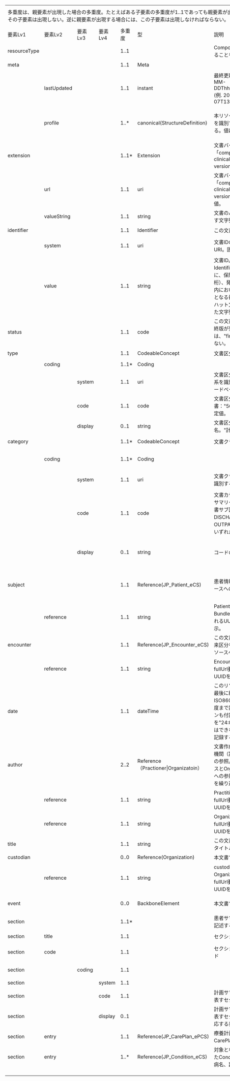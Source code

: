 <table border=0 cellpadding=0 cellspacing=0 width=1235 style='border-collapse:
 collapse;table-layout:fixed;width:925pt'>
 <col class=xl359 width=107 style='mso-width-source:userset;mso-width-alt:2925;
 width:80pt'>
 <col class=xl359 width=119 style='mso-width-source:userset;mso-width-alt:3254;
 width:89pt'>
 <col class=xl359 width=92 span=2 style='mso-width-source:userset;mso-width-alt:
 2523;width:69pt'>
 <col class=xl359 width=56 style='mso-width-source:userset;mso-width-alt:1536;
 width:42pt'>
 <col class=xl359 width=155 style='mso-width-source:userset;mso-width-alt:4242;
 width:116pt'>
 <col class=xl359 width=359 style='mso-width-source:userset;mso-width-alt:9837;
 width:269pt'>
 <col class=xl359 width=60 style='mso-width-source:userset;mso-width-alt:1645;
 width:45pt'>
 <col class=xl193 width=195 style='mso-width-source:userset;mso-width-alt:5339;
 width:146pt'>
 <tr height=68 style='mso-height-source:userset;height:51.0pt'>
  <td colspan=7 height=68 class=xl398 align=left width=980 style='height:51.0pt;
  width:734pt'><a name="Print_Area"><ruby>多重度<span style='display:none'><rt>タジュウド
  </rt></span></ruby>は、<ruby>親<span style='display:none'><rt>オヤ </rt></span></ruby><ruby>要素<span
  style='display:none'><rt>ヨウソ </rt></span></ruby>が<ruby>出現<span
  style='display:none'><rt>シュツゲン </rt></span></ruby>した<ruby>場合<span
  style='display:none'><rt>バアイ </rt></span></ruby>の<ruby>多重度<span
  style='display:none'><rt>タジュウド </rt></span></ruby>。たとえばある<ruby>子要素<span
  style='display:none'><rt>コヨウソ </rt></span></ruby>の<ruby>多重度<span
  style='display:none'><rt>タジュウド </rt></span></ruby>が1..1であっても<ruby>親要素<span
  style='display:none'><rt>オヤヨウソ </rt></span></ruby>が<ruby>出現<span
  style='display:none'><rt>シュツゲン </rt></span></ruby>しない<ruby>場合<span
  style='display:none'><rt>バアイ </rt></span></ruby>にはその<ruby>子要素<span
  style='display:none'><rt>コヨウソ </rt></span></ruby>は<ruby>出現<span
  style='display:none'><rt>シュツゲン </rt></span></ruby>しない。<ruby>逆<span
  style='display:none'><rt>ギャク </rt></span></ruby>に<ruby>親要素<span
  style='display:none'><rt>オヤヨウソ </rt></span></ruby>が<ruby>出現<span
  style='display:none'><rt>シュツゲン </rt></span></ruby>する<ruby>場合<span
  style='display:none'><rt>バアイ </rt></span></ruby>には、この<ruby>子要素<span
  style='display:none'><rt>コヨウソ </rt></span></ruby>は<ruby>出現<span
  style='display:none'><rt>シュツゲン </rt></span></ruby>しなければならない。</a></td>
  <td class=xl359 width=60 style='width:45pt'></td>
  <td class=xl359 width=195 style='width:146pt'></td>
 </tr>
 <tr height=43 style='height:32.0pt'>
  <td height=43 class=xl381 width=107 style='height:32.0pt;width:80pt'>要素Lv1</td>
  <td class=xl382 width=119 style='border-left:none;width:89pt'>要素Lv2</td>
  <td class=xl382 width=92 style='border-left:none;width:69pt'>要素Lv3</td>
  <td class=xl382 width=92 style='border-left:none;width:69pt'>要素Lv4</td>
  <td class=xl383 width=56 style='border-left:none;width:42pt'>多重度</td>
  <td class=xl382 width=155 style='border-left:none;width:116pt'>型</td>
  <td class=xl382 width=359 style='border-left:none;width:269pt'>説明</td>
  <td class=xl382 width=60 style='border-left:none;width:45pt'><ruby>固定値<span
  style='display:none'><rt class=font8>コテイチ</rt></span></ruby> <br>
    <ruby>／<span style='display:none'><rt class=font8>レイジ</rt></span></ruby><ruby>例<span
  style='display:none'><rt class=font8>ジ</rt></span></ruby>示</td>
  <td class=xl384 width=195 style='border-left:none;width:146pt'><ruby>固定値<span
  style='display:none'><rt class=font8>コテイチ</rt></span></ruby> または<ruby>例示<span
  style='display:none'><rt class=font8>レイジ</rt></span></ruby></td>
 </tr>
 <tr height=37 style='mso-height-source:userset;height:28.0pt'>
  <td height=37 class=xl373 width=107 style='height:28.0pt;width:80pt'>resourceType</td>
  <td class=xl374 width=119 style='border-left:none;width:89pt'>　</td>
  <td class=xl374 width=92 style='border-left:none;width:69pt'>　</td>
  <td class=xl374 width=92 style='border-left:none;width:69pt'>　</td>
  <td class=xl376 align=left width=56 style='border-left:none;width:42pt'>1..1</td>
  <td class=xl374 width=155 style='border-left:none;width:116pt'>　</td>
  <td class=xl374 width=359 style='border-left:none;width:269pt'>Compositionリソースであることを示す</td>
  <td class=xl374 width=60 style='border-left:none;width:45pt'>固定値</td>
  <td class=xl375 width=195 style='border-left:none;width:146pt'>Composition</td>
 </tr>
 <tr height=37 style='mso-height-source:userset;height:28.0pt'>
  <td height=37 class=xl368 align=left width=107 style='height:28.0pt;
  border-top:none;width:80pt'>meta</td>
  <td class=xl360 width=119 style='border-top:none;border-left:none;width:89pt'>　</td>
  <td class=xl360 width=92 style='border-top:none;border-left:none;width:69pt'>　</td>
  <td class=xl360 width=92 style='border-top:none;border-left:none;width:69pt'>　</td>
  <td class=xl376 align=left width=56 style='border-top:none;border-left:none;
  width:42pt'>1..1</td>
  <td class=xl360 align=left width=155 style='border-top:none;border-left:none;
  width:116pt'>Meta</td>
  <td class=xl360 width=359 style='border-top:none;border-left:none;width:269pt'>　</td>
  <td class=xl360 width=60 style='border-top:none;border-left:none;width:45pt'>　</td>
  <td class=xl369 width=195 style='border-top:none;border-left:none;width:146pt'>　</td>
 </tr>
 <tr height=68 style='mso-height-source:userset;height:51.0pt'>
  <td height=68 class=xl368 width=107 style='height:51.0pt;border-top:none;
  width:80pt'>　</td>
  <td class=xl360 align=left width=119 style='border-top:none;border-left:none;
  width:89pt'>lastUpdated</td>
  <td class=xl360 width=92 style='border-top:none;border-left:none;width:69pt'>　</td>
  <td class=xl360 width=92 style='border-top:none;border-left:none;width:69pt'>　</td>
  <td class=xl376 align=left width=56 style='border-top:none;border-left:none;
  width:42pt'>1..1</td>
  <td class=xl360 align=left width=155 style='border-top:none;border-left:none;
  width:116pt'>instant</td>
  <td class=xl360 align=left width=359 style='border-top:none;border-left:none;
  width:269pt'>最終更新日時。YYYY-MM-DDThh:mm:ss.sss+zz:zz (例.
  2015-02-07T13:28:17.239+09:00)</td>
  <td class=xl360 width=60 style='border-top:none;border-left:none;width:45pt'>　</td>
  <td class=xl369 width=195 style='border-top:none;border-left:none;width:146pt'>　</td>
 </tr>
 <tr height=113 style='mso-height-source:userset;height:85.0pt'>
  <td height=113 class=xl368 width=107 style='height:85.0pt;border-top:none;
  width:80pt'>　</td>
  <td class=xl360 align=left width=119 style='border-top:none;border-left:none;
  width:89pt'>profile</td>
  <td class=xl360 width=92 style='border-top:none;border-left:none;width:69pt'>　</td>
  <td class=xl360 width=92 style='border-top:none;border-left:none;width:69pt'>　</td>
  <td class=xl376 align=left width=56 style='border-top:none;border-left:none;
  width:42pt'>1..*</td>
  <td class=xl360 align=left width=155 style='border-top:none;border-left:none;
  width:116pt'>canonical(StructureDefinition)</td>
  <td class=xl360 align=left width=359 style='border-top:none;border-left:none;
  width:269pt'>本リソースのプロファイルを識別するURLを指定する。値は固定。</td>
  <td class=xl360 align=left width=60 style='border-top:none;border-left:none;
  width:45pt'>固定値</td>
  <td class=xl369 width=195 style='border-top:none;border-left:none;width:146pt'>http://jpfhir.jp/fhir/ePCS/StructureDefinition/JP_Composition_ePCS</td>
 </tr>
 <tr height=43 style='height:32.0pt'>
  <td height=43 class=xl368 align=left width=107 style='height:32.0pt;
  border-top:none;width:80pt'>extension</td>
  <td class=xl360 width=119 style='border-top:none;border-left:none;width:89pt'>　</td>
  <td class=xl360 width=92 style='border-top:none;border-left:none;width:69pt'>　</td>
  <td class=xl360 width=92 style='border-top:none;border-left:none;width:69pt'>　</td>
  <td class=xl376 align=left width=56 style='border-top:none;border-left:none;
  width:42pt'>1..1*</td>
  <td class=xl360 align=left width=155 style='border-top:none;border-left:none;
  width:116pt'>Extension</td>
  <td class=xl360 align=left width=359 style='border-top:none;border-left:none;
  width:269pt'>文書バージョンを表す拡張「composition-clinicaldocument-versionNumber」。</td>
  <td class=xl360 width=60 style='border-top:none;border-left:none;width:45pt'>　</td>
  <td class=xl369 width=195 style='border-top:none;border-left:none;width:146pt'>　</td>
 </tr>
 <tr height=107 style='height:80.0pt'>
  <td height=107 class=xl368 width=107 style='height:80.0pt;border-top:none;
  width:80pt'>　</td>
  <td class=xl360 align=left width=119 style='border-top:none;border-left:none;
  width:89pt'>url</td>
  <td class=xl360 width=92 style='border-top:none;border-left:none;width:69pt'>　</td>
  <td class=xl360 width=92 style='border-top:none;border-left:none;width:69pt'>　</td>
  <td class=xl376 align=left width=56 style='border-top:none;border-left:none;
  width:42pt'>1..1</td>
  <td class=xl360 align=left width=155 style='border-top:none;border-left:none;
  width:116pt'>uri</td>
  <td class=xl360 align=left width=359 style='border-top:none;border-left:none;
  width:269pt'>文書バージョンを表す拡張「composition-clinicaldocument-versionNumber」。固定値。</td>
  <td class=xl360 align=left width=60 style='border-top:none;border-left:none;
  width:45pt'>固定値</td>
  <td class=xl369 width=195 style='border-top:none;border-left:none;width:146pt'>http://
  hl7.org/fhir/StructureDefinition/composition-clinicaldocument-versionNumber</td>
 </tr>
 <tr height=40 style='mso-height-source:userset;height:30.0pt'>
  <td height=40 class=xl368 width=107 style='height:30.0pt;border-top:none;
  width:80pt'>　</td>
  <td class=xl360 align=left width=119 style='border-top:none;border-left:none;
  width:89pt'>valueString</td>
  <td class=xl360 width=92 style='border-top:none;border-left:none;width:69pt'>　</td>
  <td class=xl360 width=92 style='border-top:none;border-left:none;width:69pt'>　</td>
  <td class=xl376 align=left width=56 style='border-top:none;border-left:none;
  width:42pt'>1..1</td>
  <td class=xl360 align=left width=155 style='border-top:none;border-left:none;
  width:116pt'>string</td>
  <td class=xl360 align=left width=359 style='border-top:none;border-left:none;
  width:269pt'>文書のバージョン番号を表す文字列。値は例示。</td>
  <td class=xl360 align=left width=60 style='border-top:none;border-left:none;
  width:45pt'><ruby>例示<span style='display:none'><rt>レイジ </rt></span></ruby></td>
  <td class=xl369 width=195 style='border-top:none;border-left:none;width:146pt'>“1.0&quot;</td>
 </tr>
 <tr height=36 style='mso-height-source:userset;height:27.0pt'>
  <td height=36 class=xl368 align=left width=107 style='height:27.0pt;
  border-top:none;width:80pt'>identifier</td>
  <td class=xl360 width=119 style='border-top:none;border-left:none;width:89pt'>　</td>
  <td class=xl360 width=92 style='border-top:none;border-left:none;width:69pt'>　</td>
  <td class=xl360 width=92 style='border-top:none;border-left:none;width:69pt'>　</td>
  <td class=xl376 align=left width=56 style='border-top:none;border-left:none;
  width:42pt'>1..1</td>
  <td class=xl360 align=left width=155 style='border-top:none;border-left:none;
  width:116pt'>Identifier</td>
  <td class=xl360 align=left width=359 style='border-top:none;border-left:none;
  width:269pt'>この文書の文書ID。</td>
  <td class=xl360 width=60 style='border-top:none;border-left:none;width:45pt'>　</td>
  <td class=xl369 width=195 style='border-top:none;border-left:none;width:146pt'>　</td>
 </tr>
 <tr height=64 style='height:48.0pt'>
  <td height=64 class=xl368 width=107 style='height:48.0pt;border-top:none;
  width:80pt'>　</td>
  <td class=xl360 align=left width=119 style='border-top:none;border-left:none;
  width:89pt'>system</td>
  <td class=xl360 width=92 style='border-top:none;border-left:none;width:69pt'>　</td>
  <td class=xl360 width=92 style='border-top:none;border-left:none;width:69pt'>　</td>
  <td class=xl376 align=left width=56 style='border-top:none;border-left:none;
  width:42pt'>1..1</td>
  <td class=xl360 align=left width=155 style='border-top:none;border-left:none;
  width:116pt'>uri</td>
  <td class=xl360 align=left width=359 style='border-top:none;border-left:none;
  width:269pt'>文書IDの名前空間を表すURI。固定値。</td>
  <td class=xl360 align=left width=60 style='border-top:none;border-left:none;
  width:45pt'>固定値</td>
  <td class=xl369 width=195 style='border-top:none;border-left:none;width:146pt'>http://jpfhir.jp/fhir/core/IdSystem/resourceInstance-identifier</td>
 </tr>
 <tr height=107 style='height:80.0pt'>
  <td height=107 class=xl368 width=107 style='height:80.0pt;border-top:none;
  width:80pt'>　</td>
  <td class=xl360 align=left width=119 style='border-top:none;border-left:none;
  width:89pt'>value</td>
  <td class=xl360 width=92 style='border-top:none;border-left:none;width:69pt'>　</td>
  <td class=xl360 width=92 style='border-top:none;border-left:none;width:69pt'>　</td>
  <td class=xl376 align=left width=56 style='border-top:none;border-left:none;
  width:42pt'>1..1</td>
  <td class=xl360 align=left width=155 style='border-top:none;border-left:none;
  width:116pt'>string</td>
  <td class=xl360 align=left width=359 style='border-top:none;border-left:none;
  width:269pt'>文書ID。値は例示。Identifier型のvalue要素に、保険医療機関番号（10桁）、発行年（4桁）、施設内において発行年内で一意となる番号（32桁以内）をハット文字(“＾”)で連結した文字列を指定する。</td>
  <td class=xl360 align=left width=60 style='border-top:none;border-left:none;
  width:45pt'><ruby>例示<span style='display:none'><rt>レイジ </rt></span></ruby></td>
  <td class=xl369 width=195 style='border-top:none;border-left:none;width:146pt'>1311234567^2020^00123456</td>
 </tr>
 <tr height=43 style='height:32.0pt'>
  <td height=43 class=xl368 align=left width=107 style='height:32.0pt;
  border-top:none;width:80pt'>status</td>
  <td class=xl360 width=119 style='border-top:none;border-left:none;width:89pt'>　</td>
  <td class=xl360 width=92 style='border-top:none;border-left:none;width:69pt'>　</td>
  <td class=xl360 width=92 style='border-top:none;border-left:none;width:69pt'>　</td>
  <td class=xl376 align=left width=56 style='border-top:none;border-left:none;
  width:42pt'>1..1</td>
  <td class=xl360 align=left width=155 style='border-top:none;border-left:none;
  width:116pt'>code</td>
  <td class=xl360 align=left width=359 style='border-top:none;border-left:none;
  width:269pt'>この文書のステータス。最終版が登録される段階では、&quot;final&quot; でなければならない。</td>
  <td class=xl360 align=left width=60 style='border-top:none;border-left:none;
  width:45pt'>固定値</td>
  <td class=xl369 width=195 style='border-top:none;border-left:none;width:146pt'>final</td>
 </tr>
 <tr height=36 style='mso-height-source:userset;height:27.0pt'>
  <td height=36 class=xl368 align=left width=107 style='height:27.0pt;
  border-top:none;width:80pt'>type</td>
  <td class=xl360 width=119 style='border-top:none;border-left:none;width:89pt'>　</td>
  <td class=xl360 width=92 style='border-top:none;border-left:none;width:69pt'>　</td>
  <td class=xl360 width=92 style='border-top:none;border-left:none;width:69pt'>　</td>
  <td class=xl376 align=left width=56 style='border-top:none;border-left:none;
  width:42pt'>1..1</td>
  <td class=xl360 align=left width=155 style='border-top:none;border-left:none;
  width:116pt'>CodeableConcept</td>
  <td class=xl360 align=left width=359 style='border-top:none;border-left:none;
  width:269pt'>文書区分コード</td>
  <td class=xl360 width=60 style='border-top:none;border-left:none;width:45pt'>　</td>
  <td class=xl369 width=195 style='border-top:none;border-left:none;width:146pt'>　</td>
 </tr>
 <tr height=36 style='mso-height-source:userset;height:27.0pt'>
  <td height=36 class=xl368 width=107 style='height:27.0pt;border-top:none;
  width:80pt'>　</td>
  <td class=xl360 align=left width=119 style='border-top:none;border-left:none;
  width:89pt'>coding</td>
  <td class=xl360 width=92 style='border-top:none;border-left:none;width:69pt'>　</td>
  <td class=xl360 width=92 style='border-top:none;border-left:none;width:69pt'>　</td>
  <td class=xl376 align=left width=56 style='border-top:none;border-left:none;
  width:42pt'>1..1*</td>
  <td class=xl360 align=left width=155 style='border-top:none;border-left:none;
  width:116pt'>Coding</td>
  <td class=xl360 width=359 style='border-top:none;border-left:none;width:269pt'>　</td>
  <td class=xl360 width=60 style='border-top:none;border-left:none;width:45pt'>　</td>
  <td class=xl369 width=195 style='border-top:none;border-left:none;width:146pt'>　</td>
 </tr>
 <tr height=64 style='height:48.0pt'>
  <td height=64 class=xl368 width=107 style='height:48.0pt;border-top:none;
  width:80pt'>　</td>
  <td class=xl360 width=119 style='border-top:none;border-left:none;width:89pt'>　</td>
  <td class=xl360 align=left width=92 style='border-top:none;border-left:none;
  width:69pt'>system</td>
  <td class=xl360 width=92 style='border-top:none;border-left:none;width:69pt'>　</td>
  <td class=xl376 align=left width=56 style='border-top:none;border-left:none;
  width:42pt'>1..1</td>
  <td class=xl360 align=left width=155 style='border-top:none;border-left:none;
  width:116pt'>uri</td>
  <td class=xl360 align=left width=359 style='border-top:none;border-left:none;
  width:269pt'>文書区分コードのコード体系を識別するUR（LOINCコードベース）。固定値</td>
  <td class=xl360 align=left width=60 style='border-top:none;border-left:none;
  width:45pt'>固定値</td>
  <td class=xl369 width=195 style='border-top:none;border-left:none;width:146pt'>http://jpfhir.jp/fhir/Common/CodeSystem/doc-typecodes</td>
 </tr>
 <tr height=43 style='height:32.0pt'>
  <td height=43 class=xl368 width=107 style='height:32.0pt;border-top:none;
  width:80pt'>　</td>
  <td class=xl360 width=119 style='border-top:none;border-left:none;width:89pt'>　</td>
  <td class=xl360 align=left width=92 style='border-top:none;border-left:none;
  width:69pt'>code</td>
  <td class=xl360 width=92 style='border-top:none;border-left:none;width:69pt'>　</td>
  <td class=xl376 align=left width=56 style='border-top:none;border-left:none;
  width:42pt'>1..1</td>
  <td class=xl360 align=left width=155 style='border-top:none;border-left:none;
  width:116pt'>code</td>
  <td class=xl360 align=left width=359 style='border-top:none;border-left:none;
  width:269pt'>文書区分コード。計画書：&quot;56447-6&quot;を指定。固定値。</td>
  <td class=xl360 align=left width=60 style='border-top:none;border-left:none;
  width:45pt'>固定値</td>
  <td class=xl369 width=195 style='border-top:none;border-left:none;width:146pt'>56447-6</td>
 </tr>
 <tr height=36 style='mso-height-source:userset;height:27.0pt'>
  <td height=36 class=xl368 width=107 style='height:27.0pt;border-top:none;
  width:80pt'>　</td>
  <td class=xl360 width=119 style='border-top:none;border-left:none;width:89pt'>　</td>
  <td class=xl360 align=left width=92 style='border-top:none;border-left:none;
  width:69pt'>display</td>
  <td class=xl360 width=92 style='border-top:none;border-left:none;width:69pt'>　</td>
  <td class=xl360 align=left width=56 style='border-top:none;border-left:none;
  width:42pt'>0..1</td>
  <td class=xl360 align=left width=155 style='border-top:none;border-left:none;
  width:116pt'>string</td>
  <td class=xl360 align=left width=359 style='border-top:none;border-left:none;
  width:269pt'>文書区分コードの表示名。&quot;計画書&quot;</td>
  <td class=xl360 align=left width=60 style='border-top:none;border-left:none;
  width:45pt'>固定値</td>
  <td class=xl369 width=195 style='border-top:none;border-left:none;width:146pt'>計画書</td>
 </tr>
 <tr height=47 style='mso-height-source:userset;height:35.0pt'>
  <td height=47 class=xl395 align=left width=107 style='height:35.0pt;
  border-top:none;width:80pt'>category</td>
  <td class=xl393 width=119 style='border-top:none;border-left:none;width:89pt'>　</td>
  <td class=xl393 width=92 style='border-top:none;border-left:none;width:69pt'>　</td>
  <td class=xl393 width=92 style='border-top:none;border-left:none;width:69pt'>　</td>
  <td class=xl396 align=left width=56 style='border-top:none;border-left:none;
  width:42pt'>1..1*</td>
  <td class=xl393 align=left width=155 style='border-top:none;border-left:none;
  width:116pt'>CodeableConcept</td>
  <td class=xl393 align=left width=359 style='border-top:none;border-left:none;
  width:269pt'>文書クラス（カテゴリー）</td>
  <td class=xl393 width=60 style='border-top:none;border-left:none;width:45pt'>　</td>
  <td class=xl394 width=195 style='border-top:none;border-left:none;width:146pt'>　</td>
 </tr>
 <tr height=67 style='mso-height-source:userset;height:50.0pt'>
  <td height=67 class=xl395 width=107 style='height:50.0pt;border-top:none;
  width:80pt'>　</td>
  <td class=xl393 align=left width=119 style='border-top:none;border-left:none;
  width:89pt'>coding</td>
  <td class=xl393 width=92 style='border-top:none;border-left:none;width:69pt'>　</td>
  <td class=xl393 width=92 style='border-top:none;border-left:none;width:69pt'>　</td>
  <td class=xl396 align=left width=56 style='border-top:none;border-left:none;
  width:42pt'>1..1*</td>
  <td class=xl393 align=left width=155 style='border-top:none;border-left:none;
  width:116pt'>Coding</td>
  <td class=xl393 width=359 style='border-top:none;border-left:none;width:269pt'>　</td>
  <td class=xl393 width=60 style='border-top:none;border-left:none;width:45pt'>　</td>
  <td class=xl394 width=195 style='border-top:none;border-left:none;width:146pt'>　</td>
 </tr>
 <tr height=68 style='mso-height-source:userset;height:51.0pt'>
  <td height=68 class=xl395 width=107 style='height:51.0pt;border-top:none;
  width:80pt'>　</td>
  <td class=xl393 width=119 style='border-top:none;border-left:none;width:89pt'>　</td>
  <td class=xl393 align=left width=92 style='border-top:none;border-left:none;
  width:69pt'>system</td>
  <td class=xl393 width=92 style='border-top:none;border-left:none;width:69pt'>　</td>
  <td class=xl396 align=left width=56 style='border-top:none;border-left:none;
  width:42pt'>1..1</td>
  <td class=xl393 align=left width=155 style='border-top:none;border-left:none;
  width:116pt'>uri</td>
  <td class=xl393 align=left width=359 style='border-top:none;border-left:none;
  width:269pt'>文書クラスのコード体系を識別するURI。固定値。</td>
  <td class=xl393 align=left width=60 style='border-top:none;border-left:none;
  width:45pt'><ruby>固定値<span style='display:none'><rt>コテイチ</rt></span></ruby></td>
  <td class=xl394 align=left width=195 style='border-top:none;border-left:none;
  width:146pt'>&quot;http://jpfhir.jp/fhir/Common/CodeSystem/doc-subtypecodes&quot;</td>
 </tr>
 <tr height=67 style='mso-height-source:userset;height:50.0pt'>
  <td height=67 class=xl395 width=107 style='height:50.0pt;border-top:none;
  width:80pt'>　</td>
  <td class=xl393 width=119 style='border-top:none;border-left:none;width:89pt'>　</td>
  <td class=xl393 align=left width=92 style='border-top:none;border-left:none;
  width:69pt'>code</td>
  <td class=xl393 width=92 style='border-top:none;border-left:none;width:69pt'>　</td>
  <td class=xl396 align=left width=56 style='border-top:none;border-left:none;
  width:42pt'>1..1</td>
  <td class=xl393 align=left width=155 style='border-top:none;border-left:none;
  width:116pt'>code</td>
  <td class=xl393 align=left width=359 style='border-top:none;border-left:none;
  width:269pt'>文書カテゴリコード。患者サマリー（計画書）では文書サブ区分からDISCHARGE:退院時文書、OUTPATIENT:外来文書
  のいずれかを使用する。</td>
  <td class=xl393 align=left width=60 style='border-top:none;border-left:none;
  width:45pt'><ruby>例<span style='display:none'><rt>レイジ </rt></span></ruby>示</td>
  <td class=xl394 align=left width=195 style='border-top:none;border-left:none;
  width:146pt'>&quot;DISCHARGE&quot;</td>
 </tr>
 <tr height=103 style='mso-height-source:userset;height:77.0pt'>
  <td height=103 class=xl395 width=107 style='height:77.0pt;border-top:none;
  width:80pt'>　</td>
  <td class=xl393 width=119 style='border-top:none;border-left:none;width:89pt'>　</td>
  <td class=xl393 align=left width=92 style='border-top:none;border-left:none;
  width:69pt'>display</td>
  <td class=xl393 width=92 style='border-top:none;border-left:none;width:69pt'>　</td>
  <td class=xl393 align=left width=56 style='border-top:none;border-left:none;
  width:42pt'>0..1</td>
  <td class=xl393 align=left width=155 style='border-top:none;border-left:none;
  width:116pt'>string</td>
  <td class=xl393 align=left width=359 style='border-top:none;border-left:none;
  width:269pt'>コードの表示名</td>
  <td class=xl393 align=left width=60 style='border-top:none;border-left:none;
  width:45pt'><ruby>例<span style='display:none'><rt>レイジ </rt></span></ruby>示</td>
  <td class=xl394 align=left width=195 style='border-top:none;border-left:none;
  width:146pt'>&quot;退院時文書&quot;</td>
 </tr>
 <tr height=109 style='mso-height-source:userset;height:82.0pt'>
  <td height=109 class=xl389 align=left width=107 style='height:82.0pt;
  width:80pt'>subject</td>
  <td class=xl390 width=119 style='border-left:none;width:89pt'>　</td>
  <td class=xl390 width=92 style='border-left:none;width:69pt'>　</td>
  <td class=xl390 width=92 style='border-left:none;width:69pt'>　</td>
  <td class=xl391 align=left width=56 style='border-left:none;width:42pt'>1..1</td>
  <td class=xl390 align=left width=155 style='border-left:none;width:116pt'>Reference(JP_Patient_eCS)</td>
  <td class=xl390 align=left width=359 style='border-left:none;width:269pt'>患者情報を表すPatientリソースへの参照。</td>
  <td class=xl390 width=60 style='border-left:none;width:45pt'>　</td>
  <td class=xl392 width=195 style='border-left:none;width:146pt'>　</td>
 </tr>
 <tr height=64 style='mso-height-source:userset;height:48.0pt'>
  <td height=64 class=xl368 width=107 style='height:48.0pt;border-top:none;
  width:80pt'>　</td>
  <td class=xl360 align=left width=119 style='border-top:none;border-left:none;
  width:89pt'>reference</td>
  <td class=xl360 width=92 style='border-top:none;border-left:none;width:69pt'>　</td>
  <td class=xl360 width=92 style='border-top:none;border-left:none;width:69pt'>　</td>
  <td class=xl376 align=left width=56 style='border-top:none;border-left:none;
  width:42pt'>1..1</td>
  <td class=xl360 align=left width=155 style='border-top:none;border-left:none;
  width:116pt'>string</td>
  <td class=xl360 align=left width=359 style='border-top:none;border-left:none;
  width:269pt'>PatientリソースのBundle.fullUrl要素に指定されるUUIDを指定。値は例示。</td>
  <td class=xl360 align=left width=60 style='border-top:none;border-left:none;
  width:45pt'><ruby>例示<span style='display:none'><rt>レイジ </rt></span></ruby></td>
  <td class=xl369 width=195 style='border-top:none;border-left:none;width:146pt'>urn:uuid:11f0a9a6-a91d-3aef-fc4e-069995b89c4f</td>
 </tr>
 <tr height=64 style='mso-height-source:userset;height:48.0pt'>
  <td height=64 class=xl368 align=left width=107 style='height:48.0pt;
  border-top:none;width:80pt'>encounter</td>
  <td class=xl360 width=119 style='border-top:none;border-left:none;width:89pt'>　</td>
  <td class=xl360 width=92 style='border-top:none;border-left:none;width:69pt'>　</td>
  <td class=xl360 width=92 style='border-top:none;border-left:none;width:69pt'>　</td>
  <td class=xl376 align=left width=56 style='border-top:none;border-left:none;
  width:42pt'>1..1</td>
  <td class=xl360 align=left width=155 style='border-top:none;border-left:none;
  width:116pt'>Reference(JP_Encounter_eCS)</td>
  <td class=xl360 align=left width=359 style='border-top:none;border-left:none;
  width:269pt'>この<ruby>文書<span style='display:none'><rt>ブンショ </rt></span></ruby>を<ruby>作成<span
  style='display:none'><rt>サクセイ </rt></span></ruby>した<ruby>入院<span
  style='display:none'><rt>ニュウイン </rt></span></ruby><ruby>外来<span
  style='display:none'><rt>ガイライ </rt></span></ruby><ruby>区分<span
  style='display:none'><rt>クブン </rt></span></ruby>を表すEncounterリソースへの参照</td>
  <td class=xl360 width=60 style='border-top:none;border-left:none;width:45pt'>　</td>
  <td class=xl369 width=195 style='border-top:none;border-left:none;width:146pt'>　</td>
 </tr>
 <tr height=51 style='mso-height-source:userset;height:38.0pt'>
  <td height=51 class=xl368 width=107 style='height:38.0pt;border-top:none;
  width:80pt'>　</td>
  <td class=xl360 align=left width=119 style='border-top:none;border-left:none;
  width:89pt'>reference</td>
  <td class=xl360 width=92 style='border-top:none;border-left:none;width:69pt'>　</td>
  <td class=xl360 width=92 style='border-top:none;border-left:none;width:69pt'>　</td>
  <td class=xl376 align=left width=56 style='border-top:none;border-left:none;
  width:42pt'>1..1</td>
  <td class=xl360 align=left width=155 style='border-top:none;border-left:none;
  width:116pt'>string</td>
  <td class=xl360 align=left width=359 style='border-top:none;border-left:none;
  width:269pt'>EncounterリソースのfullUrl要素に指定されるUUIDを指定。値は例示。</td>
  <td class=xl360 align=left width=60 style='border-top:none;border-left:none;
  width:45pt'><ruby>例示<span style='display:none'><rt>レイジ </rt></span></ruby></td>
  <td class=xl369 width=195 style='border-top:none;border-left:none;width:146pt'>urn:uuid:12f0a9a6-a91d-8aef-d14e-069795b89c9f</td>
 </tr>
 <tr height=59 style='mso-height-source:userset;height:44.0pt'>
  <td height=59 class=xl368 align=left width=107 style='height:44.0pt;
  border-top:none;width:80pt'>date</td>
  <td class=xl360 width=119 style='border-top:none;border-left:none;width:89pt'>　</td>
  <td class=xl360 width=92 style='border-top:none;border-left:none;width:69pt'>　</td>
  <td class=xl360 width=92 style='border-top:none;border-left:none;width:69pt'>　</td>
  <td class=xl376 align=left width=56 style='border-top:none;border-left:none;
  width:42pt'>1..1</td>
  <td class=xl360 align=left width=155 style='border-top:none;border-left:none;
  width:116pt'>dateTime</td>
  <td class=xl360 align=left width=359 style='border-top:none;border-left:none;
  width:269pt'>このリソースを作成または最後に編集した日時。ISO8601に準拠し、秒の精度まで記録し、タイムゾーンも付記する。午前0時を&quot;24:00&quot;と記録することはできないため&quot;00:00&quot;と記録すること。</td>
  <td class=xl360 align=left width=60 style='border-top:none;border-left:none;
  width:45pt'><ruby>例示<span style='display:none'><rt>レイジ </rt></span></ruby></td>
  <td class=xl369 width=195 style='border-top:none;border-left:none;width:146pt'>2020-08-21T12:28:21+09:00</td>
 </tr>
 <tr height=85 style='height:64.0pt'>
  <td height=85 class=xl368 align=left width=107 style='height:64.0pt;
  border-top:none;width:80pt'>author</td>
  <td class=xl360 width=119 style='border-top:none;border-left:none;width:89pt'>　</td>
  <td class=xl360 width=92 style='border-top:none;border-left:none;width:69pt'>　</td>
  <td class=xl360 width=92 style='border-top:none;border-left:none;width:69pt'>　</td>
  <td class=xl376 align=left width=56 style='border-top:none;border-left:none;
  width:42pt'>2..2</td>
  <td class=xl360 align=left width=155 style='border-top:none;border-left:none;
  width:116pt'>Reference（Practioner|Organizatoin）</td>
  <td class=xl360 align=left width=359 style='border-top:none;border-left:none;
  width:269pt'><ruby>文<span style='display:none'><rt>ブンショ </rt></span></ruby>書作成責任者、文書作成機関（診療科拡張あり）への参照。PractitionerリソースとOrganizationリソースへの参照の2つのReferenceを繰り返す。</td>
  <td class=xl360 width=60 style='border-top:none;border-left:none;width:45pt'>　</td>
  <td class=xl369 width=195 style='border-top:none;border-left:none;width:146pt'>　</td>
 </tr>
 <tr height=56 style='mso-height-source:userset;height:42.0pt'>
  <td height=56 class=xl368 width=107 style='height:42.0pt;border-top:none;
  width:80pt'>　</td>
  <td class=xl360 align=left width=119 style='border-top:none;border-left:none;
  width:89pt'>reference</td>
  <td class=xl360 width=92 style='border-top:none;border-left:none;width:69pt'>　</td>
  <td class=xl360 width=92 style='border-top:none;border-left:none;width:69pt'>　</td>
  <td class=xl376 align=left width=56 style='border-top:none;border-left:none;
  width:42pt'>1..1</td>
  <td class=xl360 align=left width=155 style='border-top:none;border-left:none;
  width:116pt'>string</td>
  <td class=xl360 align=left width=359 style='border-top:none;border-left:none;
  width:269pt'>PractitionerリソースのfullUrl要素に指定されるUUIDを指定。値は例示。</td>
  <td class=xl360 align=left width=60 style='border-top:none;border-left:none;
  width:45pt'><ruby>例示<span style='display:none'><rt>レイジ </rt></span></ruby></td>
  <td class=xl369 width=195 style='border-top:none;border-left:none;width:146pt'>urn:uuid:7f60d206-66c5-4998-931e-86bf2b2d0bdc</td>
 </tr>
 <tr height=56 style='mso-height-source:userset;height:42.0pt'>
  <td height=56 class=xl368 width=107 style='height:42.0pt;border-top:none;
  width:80pt'>　</td>
  <td class=xl360 align=left width=119 style='border-top:none;border-left:none;
  width:89pt'>reference</td>
  <td class=xl360 width=92 style='border-top:none;border-left:none;width:69pt'>　</td>
  <td class=xl360 width=92 style='border-top:none;border-left:none;width:69pt'>　</td>
  <td class=xl376 align=left width=56 style='border-top:none;border-left:none;
  width:42pt'>1..1</td>
  <td class=xl360 align=left width=155 style='border-top:none;border-left:none;
  width:116pt'>string</td>
  <td class=xl360 align=left width=359 style='border-top:none;border-left:none;
  width:269pt'>OrganizationリソースのfullUrl要素に指定されるUUIDを指定。値は例示。</td>
  <td class=xl360 align=left width=60 style='border-top:none;border-left:none;
  width:45pt'><ruby>例示<span style='display:none'><rt>レイジ </rt></span></ruby></td>
  <td class=xl369 width=195 style='border-top:none;border-left:none;width:146pt'>urn:uuid:179f9f7f-e546-04c2-6888-a9e0b24e5720</td>
 </tr>
 <tr height=32 style='mso-height-source:userset;height:24.0pt'>
  <td height=32 class=xl368 align=left width=107 style='height:24.0pt;
  border-top:none;width:80pt'>title</td>
  <td class=xl360 width=119 style='border-top:none;border-left:none;width:89pt'>　</td>
  <td class=xl360 width=92 style='border-top:none;border-left:none;width:69pt'>　</td>
  <td class=xl360 width=92 style='border-top:none;border-left:none;width:69pt'>　</td>
  <td class=xl376 align=left width=56 style='border-top:none;border-left:none;
  width:42pt'>1..1</td>
  <td class=xl360 align=left width=155 style='border-top:none;border-left:none;
  width:116pt'>string</td>
  <td class=xl360 align=left width=359 style='border-top:none;border-left:none;
  width:269pt'>この文書の（人が読める）タイトル。固定値。</td>
  <td class=xl360 align=left width=60 style='border-top:none;border-left:none;
  width:45pt'>固定値</td>
  <td class=xl369 width=195 style='border-top:none;border-left:none;width:146pt'>&quot;&quot;</td>
 </tr>
 <tr height=32 style='mso-height-source:userset;height:24.0pt'>
  <td height=32 class=xl368 align=left width=107 style='height:24.0pt;
  border-top:none;width:80pt'>custodian</td>
  <td class=xl360 width=119 style='border-top:none;border-left:none;width:89pt'>　</td>
  <td class=xl360 width=92 style='border-top:none;border-left:none;width:69pt'>　</td>
  <td class=xl360 width=92 style='border-top:none;border-left:none;width:69pt'>　</td>
  <td class=xl367 align=left width=56 style='border-top:none;border-left:none;
  width:42pt'>0..0</td>
  <td class=xl360 align=left width=155 style='border-top:none;border-left:none;
  width:116pt'>Reference(Organization)</td>
  <td class=xl360 align=left width=359 style='border-top:none;border-left:none;
  width:269pt'>本文書では記述しない。</td>
  <td class=xl360 width=60 style='border-top:none;border-left:none;width:45pt'>　</td>
  <td class=xl369 width=195 style='border-top:none;border-left:none;width:146pt'>　</td>
 </tr>
 <tr height=32 style='mso-height-source:userset;height:24.0pt'>
  <td height=32 class=xl368 width=107 style='height:24.0pt;border-top:none;
  width:80pt'>　</td>
  <td class=xl360 align=left width=119 style='border-top:none;border-left:none;
  width:89pt'>reference</td>
  <td class=xl360 width=92 style='border-top:none;border-left:none;width:69pt'>　</td>
  <td class=xl360 width=92 style='border-top:none;border-left:none;width:69pt'>　</td>
  <td class=xl360 align=left width=56 style='border-top:none;border-left:none;
  width:42pt'>1..1</td>
  <td class=xl360 align=left width=155 style='border-top:none;border-left:none;
  width:116pt'>string</td>
  <td class=xl360 align=left width=359 style='border-top:none;border-left:none;
  width:269pt'>custodianに対応するOrganizationリソースのfullUrl要素に指定されるUUIDを指定。値は例示。</td>
  <td class=xl360 width=60 style='border-top:none;border-left:none;width:45pt'>　</td>
  <td class=xl369 width=195 style='border-top:none;border-left:none;width:146pt'>urn:uuid:179f9f7f-e546-04c2-6888-a9e0b24e5720</td>
 </tr>
 <tr height=64 style='mso-height-source:userset;height:48.0pt'>
  <td height=64 class=xl368 align=left width=107 style='height:48.0pt;
  border-top:none;width:80pt'>event</td>
  <td class=xl360 width=119 style='border-top:none;border-left:none;width:89pt'>　</td>
  <td class=xl360 width=92 style='border-top:none;border-left:none;width:69pt'>　</td>
  <td class=xl360 width=92 style='border-top:none;border-left:none;width:69pt'>　</td>
  <td class=xl367 align=left width=56 style='border-top:none;border-left:none;
  width:42pt'>0..0</td>
  <td class=xl360 align=left width=155 style='border-top:none;border-left:none;
  width:116pt'>BackboneElement</td>
  <td class=xl360 align=left width=359 style='border-top:none;border-left:none;
  width:269pt'>本文書では記述しない。</td>
  <td class=xl360 width=60 style='border-top:none;border-left:none;width:45pt'>　</td>
  <td class=xl369 width=195 style='border-top:none;border-left:none;width:146pt'>　</td>
 </tr>
 <tr height=41 style='mso-height-source:userset;height:31.0pt'>
  <td height=41 class=xl368 align=left width=107 style='height:31.0pt;
  border-top:none;width:80pt'>section</td>
  <td class=xl360 width=119 style='border-top:none;border-left:none;width:89pt'>　</td>
  <td class=xl360 width=92 style='border-top:none;border-left:none;width:69pt'>　</td>
  <td class=xl360 width=92 style='border-top:none;border-left:none;width:69pt'>　</td>
  <td class=xl376 align=left width=56 style='border-top:none;border-left:none;
  width:42pt'><ruby>1<span style='display:none'><rt>メイ </rt></span></ruby>..1*</td>
  <td class=xl360 width=155 style='border-top:none;border-left:none;width:116pt'>　</td>
  <td class=xl360 align=left width=359 style='border-top:none;border-left:none;
  width:269pt'><ruby>患<span style='display:none'><rt>カンジャ </rt></span></ruby>者サマリー・<ruby>療養<span
  style='display:none'><rt>リョウヨウ </rt></span></ruby><ruby>計画<span
  style='display:none'><rt>ケイカク </rt></span></ruby>を<ruby>記述<span
  style='display:none'><rt>キジュツ </rt></span></ruby>するためのセクション</td>
  <td class=xl360 width=60 style='border-top:none;border-left:none;width:45pt'>　</td>
  <td class=xl369 width=195 style='border-top:none;border-left:none;width:146pt'>　</td>
 </tr>
 <tr height=41 style='mso-height-source:userset;height:31.0pt'>
  <td height=41 class=xl368 align=left width=107 style='height:31.0pt;
  border-top:none;width:80pt'>section</td>
  <td class=xl360 align=left width=119 style='border-top:none;border-left:none;
  width:89pt'>title</td>
  <td class=xl360 width=92 style='border-top:none;border-left:none;width:69pt'>　</td>
  <td class=xl360 width=92 style='border-top:none;border-left:none;width:69pt'>　</td>
  <td class=xl376 align=left width=56 style='border-top:none;border-left:none;
  width:42pt'>1..1</td>
  <td class=xl360 width=155 style='border-top:none;border-left:none;width:116pt'>　</td>
  <td class=xl360 align=left width=359 style='border-top:none;border-left:none;
  width:269pt'>セクションのタイトル</td>
  <td class=xl360 align=left width=60 style='border-top:none;border-left:none;
  width:45pt'>固定値</td>
  <td class=xl369 width=195 style='border-top:none;border-left:none;width:146pt'>&quot;計画サマリー&quot;</td>
 </tr>
 <tr height=61 style='mso-height-source:userset;height:46.0pt'>
  <td height=61 class=xl368 align=left width=107 style='height:46.0pt;
  border-top:none;width:80pt'>section</td>
  <td class=xl360 align=left width=119 style='border-top:none;border-left:none;
  width:89pt'>code</td>
  <td class=xl360 width=92 style='border-top:none;border-left:none;width:69pt'>　</td>
  <td class=xl360 width=92 style='border-top:none;border-left:none;width:69pt'>　</td>
  <td class=xl376 align=left width=56 style='border-top:none;border-left:none;
  width:42pt'>1..1</td>
  <td class=xl360 width=155 style='border-top:none;border-left:none;width:116pt'>　</td>
  <td class=xl360 align=left width=359 style='border-top:none;border-left:none;
  width:269pt'>セクションを<ruby>規定<span style='display:none'><rt>キテイ </rt></span></ruby>するコード</td>
  <td class=xl360 width=60 style='border-top:none;border-left:none;width:45pt'>　</td>
  <td class=xl369 width=195 style='border-top:none;border-left:none;width:146pt'>　</td>
 </tr>
 <tr height=53 style='mso-height-source:userset;height:40.0pt'>
  <td height=53 class=xl368 align=left width=107 style='height:40.0pt;
  border-top:none;width:80pt'>section</td>
  <td class=xl360 width=119 style='border-top:none;border-left:none;width:89pt'>　</td>
  <td class=xl360 align=left width=92 style='border-top:none;border-left:none;
  width:69pt'>coding</td>
  <td class=xl360 width=92 style='border-top:none;border-left:none;width:69pt'>　</td>
  <td class=xl376 align=left width=56 style='border-top:none;border-left:none;
  width:42pt'>1..1</td>
  <td class=xl360 width=155 style='border-top:none;border-left:none;width:116pt'>　</td>
  <td class=xl360 width=359 style='border-top:none;border-left:none;width:269pt'>　</td>
  <td class=xl360 width=60 style='border-top:none;border-left:none;width:45pt'>　</td>
  <td class=xl369 width=195 style='border-top:none;border-left:none;width:146pt'>　</td>
 </tr>
 <tr height=32 style='mso-height-source:userset;height:24.0pt'>
  <td height=32 class=xl368 align=left width=107 style='height:24.0pt;
  border-top:none;width:80pt'>section</td>
  <td class=xl360 width=119 style='border-top:none;border-left:none;width:89pt'>　</td>
  <td class=xl360 width=92 style='border-top:none;border-left:none;width:69pt'>　</td>
  <td class=xl360 align=left width=92 style='border-top:none;border-left:none;
  width:69pt'>system</td>
  <td class=xl376 align=left width=56 style='border-top:none;border-left:none;
  width:42pt'>1..1</td>
  <td class=xl360 width=155 style='border-top:none;border-left:none;width:116pt'>　</td>
  <td class=xl360 width=359 style='border-top:none;border-left:none;width:269pt'>　</td>
  <td class=xl360 align=left width=60 style='border-top:none;border-left:none;
  width:45pt'>固定値</td>
  <td class=xl369 width=195 style='border-top:none;border-left:none;width:146pt'>http://jpfhir.jp/fhir/clins/CodeSystem/document-section</td>
 </tr>
 <tr height=21 style='height:16.0pt'>
  <td height=21 class=xl368 align=left width=107 style='height:16.0pt;
  border-top:none;width:80pt'>section</td>
  <td class=xl360 width=119 style='border-top:none;border-left:none;width:89pt'>　</td>
  <td class=xl360 width=92 style='border-top:none;border-left:none;width:69pt'>　</td>
  <td class=xl360 align=left width=92 style='border-top:none;border-left:none;
  width:69pt'>code</td>
  <td class=xl376 align=left width=56 style='border-top:none;border-left:none;
  width:42pt'>1..1</td>
  <td class=xl360 width=155 style='border-top:none;border-left:none;width:116pt'>　</td>
  <td class=xl360 align=left width=359 style='border-top:none;border-left:none;
  width:269pt'>計画サマリーセクションを表すセクションコード</td>
  <td class=xl360 align=left width=60 style='border-top:none;border-left:none;
  width:45pt'>固定値</td>
  <td class=xl369 width=195 style='border-top:none;border-left:none;width:146pt'>422</td>
 </tr>
 <tr height=43 style='height:32.0pt'>
  <td height=43 class=xl368 align=left width=107 style='height:32.0pt;
  border-top:none;width:80pt'>section</td>
  <td class=xl360 width=119 style='border-top:none;border-left:none;width:89pt'>　</td>
  <td class=xl360 width=92 style='border-top:none;border-left:none;width:69pt'>　</td>
  <td class=xl360 align=left width=92 style='border-top:none;border-left:none;
  width:69pt'>display</td>
  <td class=xl360 align=left width=56 style='border-top:none;border-left:none;
  width:42pt'>0..1</td>
  <td class=xl360 width=155 style='border-top:none;border-left:none;width:116pt'>　</td>
  <td class=xl360 align=left width=359 style='border-top:none;border-left:none;
  width:269pt'>計画サマリーセクションを表すセクションコードに<ruby>対応<span style='display:none'><rt>タイオウ
  </rt></span></ruby>する<ruby>表示<span style='display:none'><rt>ヒョウジ </rt></span></ruby><ruby>名<span
  style='display:none'><rt>メイ </rt></span></ruby></td>
  <td class=xl360 align=left width=60 style='border-top:none;border-left:none;
  width:45pt'>固定値</td>
  <td class=xl369 width=195 style='border-top:none;border-left:none;width:146pt'>計画サマリーセクション</td>
 </tr>
 <tr height=43 style='height:32.0pt'>
  <td height=43 class=xl368 align=left width=107 style='height:32.0pt;
  border-top:none;width:80pt'>section</td>
  <td class=xl360 align=left width=119 style='border-top:none;border-left:none;
  width:89pt'>entry</td>
  <td class=xl360 width=92 style='border-top:none;border-left:none;width:69pt'>　</td>
  <td class=xl360 width=92 style='border-top:none;border-left:none;width:69pt'>　</td>
  <td class=xl376 align=left width=56 style='border-top:none;border-left:none;
  width:42pt'>1..1<span style='mso-spacerun:yes'> </span></td>
  <td class=xl360 align=left width=155 style='border-top:none;border-left:none;
  width:116pt'>Reference(JP_CarePlan_ePCS)</td>
  <td class=xl360 align=left width=359 style='border-top:none;border-left:none;
  width:269pt'><ruby>療養<span style='display:none'><rt>リョウヨウ </rt></span></ruby><ruby>計画<span
  style='display:none'><rt>ケイカク </rt></span></ruby>を<ruby>記述<span
  style='display:none'><rt>キジュツ </rt></span></ruby>したCarePlaneへの<ruby>参照<span
  style='display:none'><rt>サンショウ </rt></span></ruby></td>
  <td class=xl360 width=60 style='border-top:none;border-left:none;width:45pt'>　</td>
  <td class=xl369 width=195 style='border-top:none;border-left:none;width:146pt'>　</td>
 </tr>
 <tr height=44 style='height:33.0pt'>
  <td height=44 class=xl370 align=left width=107 style='height:33.0pt;
  border-top:none;width:80pt'>section</td>
  <td class=xl371 align=left width=119 style='border-top:none;border-left:none;
  width:89pt'>entry</td>
  <td class=xl371 width=92 style='border-top:none;border-left:none;width:69pt'>　</td>
  <td class=xl371 width=92 style='border-top:none;border-left:none;width:69pt'>　</td>
  <td class=xl378 align=left width=56 style='border-top:none;border-left:none;
  width:42pt'>1..*<span style='mso-spacerun:yes'> </span></td>
  <td class=xl371 align=left width=155 style='border-top:none;border-left:none;
  width:116pt'>Reference(JP_Condition_eCS)</td>
  <td class=xl371 align=left width=359 style='border-top:none;border-left:none;
  width:269pt'><ruby>対象<span style='display:none'><rt>タイショウ </rt></span></ruby>となる<ruby>傷病名<span
  style='display:none'><rt>ショウビョウメイ </rt></span></ruby>を<ruby>記述<span
  style='display:none'><rt>キジュツ </rt></span></ruby>したConditionへの<ruby>参照<span
  style='display:none'><rt>サンショウ </rt></span></ruby>（<ruby>主病名<span
  style='display:none'><rt>シュビョウメイ </rt></span></ruby>、<ruby>副病名<span
  style='display:none'><rt>フクビョウメイ </rt></span></ruby>）</td>
  <td class=xl371 width=60 style='border-top:none;border-left:none;width:45pt'>　</td>
  <td class=xl372 width=195 style='border-top:none;border-left:none;width:146pt'>　</td>
 </tr>
 <tr height=21 style='height:16.0pt'>
  <td height=21 class=xl359 width=107 style='height:16.0pt;width:80pt'></td>
  <td class=xl359 width=119 style='width:89pt'></td>
  <td class=xl359 width=92 style='width:69pt'></td>
  <td class=xl359 width=92 style='width:69pt'></td>
  <td class=xl359 width=56 style='width:42pt'></td>
  <td class=xl359 width=155 style='width:116pt'></td>
  <td class=xl359 width=359 style='width:269pt'></td>
  <td class=xl359 width=60 style='width:45pt'></td>
  <td class=xl193 width=195 style='width:146pt'></td>
 </tr>

</table>
